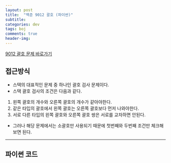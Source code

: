 ```yaml
---
layout: post
title:  "백준 9012 괄호 (파이썬)"
subtitle:   
categories: dev
tags: boj
comments: true
header-img: 
---
```


[9012 괄호 문제 바로가기](https://www.acmicpc.net/problem/9012)   
    

## 접근방식
- 스택의 대표적인 문제 중 하나인 괄호 검사 문제이다.  
- 스택 괄호 검사의 조건은 다음과 같다.  
1. 왼쪽 괄호의 개수와 오른쪽 괄호의 개수가 같아야한다.  
1. 같은 타입의 괄호에서 왼쪽 괄호는 오른쪽 괄호보다 먼저 나와야한다.  
1. 서로 다른 타입의 왼쪽 괄호와 오른쪽 괄호 쌍은 서로를 교차하면 안된다.  
- 그러나 해당 문제에서는 소괄호만 사용되기 때문에 첫번째와 두번째 조건만 체크해보면 된다.  

---

## 파이썬 코드
```python

```
